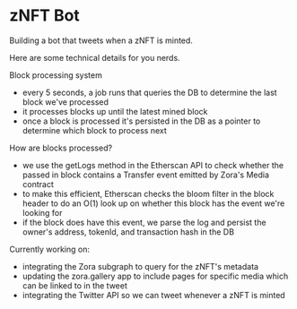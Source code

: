 # zNFT Bot

Building a bot that tweets when a zNFT is minted.

Here are some technical details for you nerds.

Block processing system

- every 5 seconds, a job runs that queries the DB to determine the last block we've processed
- it processes blocks up until the latest mined block
- once a block is processed it's persisted in the DB as a pointer to determine which block to process next

How are blocks processed?

- we use the getLogs method in the Etherscan API to check whether the passed in block contains a Transfer event emitted by Zora's Media contract
- to make this efficient, Etherscan checks the bloom filter in the block header to do an O(1) look up on whether this block has the event we're looking for
- if the block does have this event, we parse the log and persist the owner's address, tokenId, and transaction hash in the DB

Currently working on:

- integrating the Zora subgraph to query for the zNFT's metadata
- updating the zora.gallery app to include pages for specific media which can be linked to in the tweet
- integrating the Twitter API so we can tweet whenever a zNFT is minted
